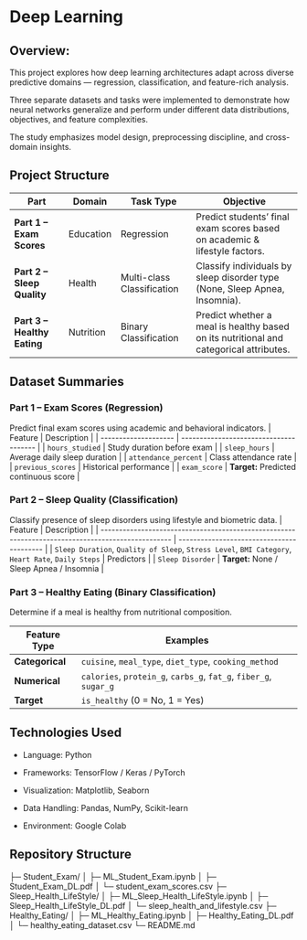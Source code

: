 # Deep Learning

## Overview: 
This project explores how deep learning architectures adapt across diverse predictive domains — regression, classification, and feature-rich analysis.

Three separate datasets and tasks were implemented to demonstrate how neural networks generalize and perform under different data distributions, objectives, and feature complexities.

The study emphasizes model design, preprocessing discipline, and cross-domain insights.

## Project Structure

| Part                        | Domain    | Task Type                  | Objective                                                                              |
| --------------------------- | --------- | -------------------------- | -------------------------------------------------------------------------------------- |
| **Part 1 – Exam Scores**    | Education | Regression                 | Predict students’ final exam scores based on academic & lifestyle factors.             |
| **Part 2 – Sleep Quality**  | Health    | Multi-class Classification | Classify individuals by sleep disorder type (None, Sleep Apnea, Insomnia).             |
| **Part 3 – Healthy Eating** | Nutrition | Binary Classification      | Predict whether a meal is healthy based on its nutritional and categorical attributes. |

## Dataset Summaries
### Part 1 – Exam Scores (Regression)

Predict final exam scores using academic and behavioral indicators.
| Feature              | Description                            |
| -------------------- | -------------------------------------- |
| `hours_studied`      | Study duration before exam             |
| `sleep_hours`        | Average daily sleep duration           |
| `attendance_percent` | Class attendance rate                  |
| `previous_scores`    | Historical performance                 |
| `exam_score`         | **Target:** Predicted continuous score |

### Part 2 – Sleep Quality (Classification)

Classify presence of sleep disorders using lifestyle and biometric data. 
| Feature                                                                                           | Description                               |
| ------------------------------------------------------------------------------------------------- | ----------------------------------------- |
| `Sleep Duration`, `Quality of Sleep`, `Stress Level`, `BMI Category`, `Heart Rate`, `Daily Steps` | Predictors                                |
| `Sleep Disorder`                                                                                  | **Target:** None / Sleep Apnea / Insomnia |

### Part 3 – Healthy Eating (Binary Classification)

Determine if a meal is healthy from nutritional composition.

| Feature Type    | Examples                                                          |
| --------------- | ----------------------------------------------------------------- |
| **Categorical** | `cuisine`, `meal_type`, `diet_type`, `cooking_method`             |
| **Numerical**   | `calories`, `protein_g`, `carbs_g`, `fat_g`, `fiber_g`, `sugar_g` |
| **Target**      | `is_healthy` (0 = No, 1 = Yes)                                    |

## Technologies Used

- Language: Python

- Frameworks: TensorFlow / Keras / PyTorch

- Visualization: Matplotlib, Seaborn

- Data Handling: Pandas, NumPy, Scikit-learn

- Environment: Google Colab

## Repository Structure

├─ Student_Exam/
│  ├─ ML_Student_Exam.ipynb
│  ├─ Student_Exam_DL.pdf
│  └─ student_exam_scores.csv
├─ Sleep_Health_LifeStyle/
│  ├─ ML_Sleep_Health_LifeStyle.ipynb
│  ├─ Sleep_Health_LifeStyle_DL.pdf
│  └─ sleep_health_and_lifestyle.csv
├─ Healthy_Eating/
│  ├─ ML_Healthy_Eating.ipynb
│  ├─ Healthy_Eating_DL.pdf
│  └─ healthy_eating_dataset.csv
└─ README.md


